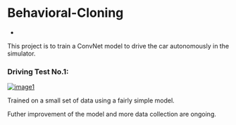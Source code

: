 
# Behavioral-Cloning
-

This project is to train a ConvNet model to drive the car autonomously in the simulator. 



### Driving Test No.1:

[![image1](https://img.youtube.com/vi/SaXprRTi3NU/0.jpg)](https://www.youtube.com/watch?v=SaXprRTi3NU)

Trained on a small set of data using a fairly simple model.



Futher improvement of the model and more data collection are ongoing.
